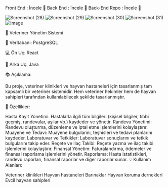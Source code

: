 Front End : <a href="https://veterinary-management.vercel.app/" target="_blank" style="text-decoration: none;">İncele 🔎</a>
Back End : <a href="https://vet-backend-3gew.onrender.com" target="_blank" style="text-decoration: none;">İncele 🔎</a>
Back-End Repo : <a href="https://github.com/batuhanlog/Vet-Backend" target="_blank" style="text-decoration: none;">İncele 🔎</a>





![Screenshot (28)](https://github.com/batuhanlog/Veterinary_Management/assets/82649079/3b1310d8-0344-4072-9729-d47260db8af5)
![Screenshot (29)](https://github.com/batuhanlog/Veterinary_Management/assets/82649079/335ca6c7-0112-42b3-9ff4-ba4a9ae3b39d)
![Screenshot (30)](https://github.com/batuhanlog/Veterinary_Management/assets/82649079/beae5ffe-8e21-4705-be6f-bda4a1a43f69)
![Screenshot (31)](https://github.com/batuhanlog/Veterinary_Management/assets/82649079/317b45c9-bdc7-4722-a248-32468146902b)
![image](https://github.com/batuhanlog/Veterinary_Management/assets/82649079/430516b8-7aac-4354-94ed-cb96993682fa)



🚀 Veteriner Yönetim Sistemi

💾 Veritabanı: PostgreSQL

💻 Ön Uç: React

💪 Arka Uç: Java

📚 Açıklama:

Bu proje, veteriner klinikleri ve hayvan hastaneleri için tasarlanmış tam kapsamlı bir veteriner sistemidir. Hem veteriner hekimler hem de hayvan sahipleri tarafından kullanılabilecek şekilde tasarlanmıştır.

🐾 Özellikler:

Hasta Kayıt Yönetimi: Hastalarla ilgili tüm bilgileri (kişisel bilgiler, tıbbi geçmiş, randevular, aşılar vb.) kaydeder ve yönetir.
Randevu Yönetimi: Randevu oluşturma, düzenleme ve iptal etme işlemlerini kolaylaştırır.
Muayene ve Tedavi: Muayene bulgularını, teşhisleri ve tedavi planlarını kaydeder.
Laboratuvar ve Tetkikler: Laboratuvar sonuçlarını ve tetkik bulgularını takip eder.
Reçete ve İlaç Takibi: Reçete yazma ve ilaç takibi işlemlerini kolaylaştırır.
Finansal Yönetim: Faturalandırma, ödemeler ve finansal raporlama işlemlerini yönetir.
Raporlama: Hasta istatistikleri, randevu raporları, finansal raporlar ve diğer raporlar sunar.
💡 Kullanım Alanları:

Veteriner klinikleri
Hayvan hastaneleri
Barınaklar
Hayvan koruma dernekleri
Evcil hayvan sahipleri
